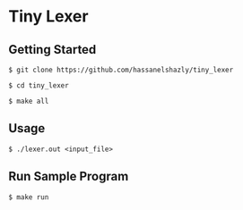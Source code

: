 # Tiny Lexer

## Getting Started
```
$ git clone https://github.com/hassanelshazly/tiny_lexer

$ cd tiny_lexer

$ make all
```

## Usage
```
$ ./lexer.out <input_file>
```

## Run Sample Program
```
$ make run
```
